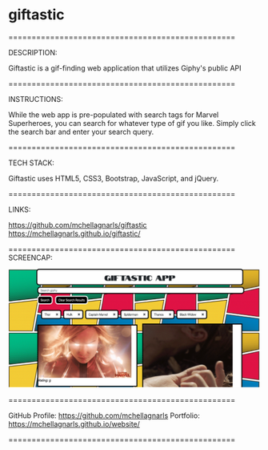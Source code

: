 # giftastic
=================================================

DESCRIPTION:

Giftastic is a gif-finding web application that utilizes Giphy's public API

=================================================

INSTRUCTIONS:

While the web app is pre-populated with search tags for Marvel Superheroes, you can search for whatever type of gif you like. Simply click the search bar and enter your search query.

=================================================

TECH STACK:

Giftastic uses HTML5, CSS3, Bootstrap, JavaScript, and jQuery.

=================================================

LINKS:

https://github.com/mchellagnarls/giftastic
https://mchellagnarls.github.io/giftastic/

=================================================
SCREENCAP:

![Giftastic Image](giftasticapp.png) 

=================================================


GitHub Profile: https://github.com/mchellagnarls
Portfolio: https://mchellagnarls.github.io/website/

=================================================
